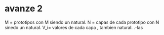 # avanze 2
M = prototipos con M siendo un natural.
N = capas de cada prototipo con N sinedo un natural.
V_i= valores de cada capa , tambien natural.
.-las 
